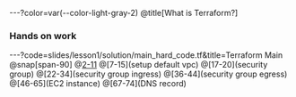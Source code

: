 ---?color=var(--color-light-gray-2)
@title[What is Terraform?]
### Hands on work

---?code=slides/lesson1/solution/main_hard_code.tf&title=Terraform Main
@snap[span-90]
@[2-11](provider)
@[7-15](setup default vpc)
@[17-20](security group)
@[22-34](security group ingress)
@[36-44](security group egress)
@[46-65](EC2 instance)
@[67-74](DNS record)
